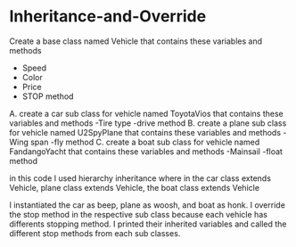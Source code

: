 # Inheritance-and-Override
Create a base class named Vehicle that contains these variables and methods
- Speed
- Color
- Price
- STOP method

A. create a car sub class for vehicle named ToyotaVios that contains these variables and methods
-Tire type
-drive method
B. create a plane sub class for vehicle named U2SpyPlane that contains these variables and methods
-Wing span
-fly method
C. create a boat sub class for vehicle named FandangoYacht that contains these variables and methods
-Mainsail
-float method

in this code I used hierarchy inheritance where in the car class extends Vehicle, plane class extends Vehicle, the boat class extends Vehicle 

I instantiated the car as beep, plane as woosh, and boat as honk.
I override the stop method in the respective sub class because each vehicle has differents stopping method.
I printed their inherited variables and called the different stop methods from each sub classes.
